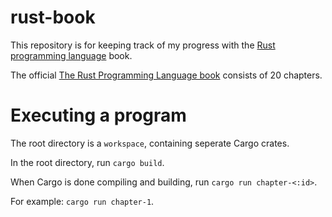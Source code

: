 # rust-book

This repository is for keeping track of my progress with the [Rust programming language](https://www.rust-lang.org/) book.

The official [The Rust Programming Language book](https://doc.rust-lang.org/book/) consists of 20 chapters.

# Executing a program

The root directory is a `workspace`, containing seperate Cargo crates.

In the root directory, run `cargo build`.

When Cargo is done compiling and building, run `cargo run chapter-<:id>`.

For example: `cargo run chapter-1`.

